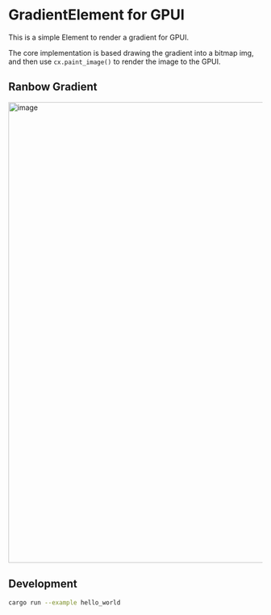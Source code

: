 # GradientElement for GPUI

This is a simple Element to render a gradient for GPUI.

The core implementation is based drawing the gradient into a bitmap img, and then use `cx.paint_image()` to render the image to the GPUI.

## Ranbow Gradient

<img width="912" alt="image" src="https://github.com/user-attachments/assets/5261fd6c-f666-4b94-b9ac-52f2d4e788dd">

## Development

```bash
cargo run --example hello_world
```
